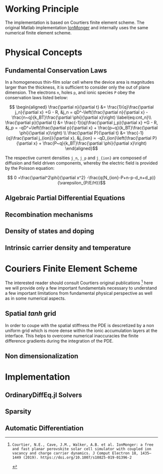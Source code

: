 # Working Principle
The implementation is based on Courtiers finite element scheme. The original Matlab implementation [IonMonger](https://github.com/PerovskiteSCModelling/IonMonger) and internally uses the same numerical finite element scheme.

# Physical Concepts
## Fundamental Conservation Laws
In a homogeneous thin-film solar cell where the device area is magnitudes larger than the thickness, it is sufficient to consider only the out of plane dimension. The electrons ``n``, holes ``p``, and ionic species ``P`` obey the conservation laws listed below: 
```math
    \begin{aligned}
        \frac{\partial n}{\partial t} &= \frac{1}{q}\frac{\partial j_n}{\partial x}  +G - R, 
        &j_n = qD^-\left(\frac{\partial n}{\partial x} - \frac{n~q}{k_BT}\frac{\partial \phi}{\partial x}\right) \label{eq:cnt_n}\\
        \frac{\partial p}{\partial t} &= \frac{-1}{q}\frac{\partial j_p}{\partial x} +G - R, 
        &j_p = -qD^+\left(\frac{\partial p}{\partial x} + \frac{p~q}{k_BT}\frac{\partial \phi}{\partial x}\right) \\
        \frac{\partial P}{\partial t} &= \frac{-1}{q}\frac{\partial j_{ion}}{\partial x}, 
        &j_{ion} = -qD_{ion}\left(\frac{\partial P}{\partial x} + \frac{P~q}{k_BT}\frac{\partial \phi}{\partial x}\right)
    \end{aligned}
```
The respective current densities ``j_n``, ``j_p`` and ``j_{ion}`` are composed of diffusion and field driven components, whereby the electric field is provided by the Poisson equation: 
```math
    0 =\frac{\partial^2\phi}{\partial x^2} -\frac{q(N_{ion}-P+n-p-d_n+d_p)}{\varepsilon_{P/E/H}}
```
## Algebraic Partial Differential Equations
## Recombination mechanisms
## Density of states and doping
## Intrinsic carrier density and temperature

# Couriers Finite Element Scheme
The interested reader should consult Courtiers original publications [^ionmonger]
here we will provide only a few important fundamentals necessary to understand a few important limitations from fundamental physical perspective as well as in some numerical aspects.
## Spatial *tanh* grid
In order to coupe with the spatial stiffness the PDE is descretized by a non uniform grid which is more dense within the ionic accumulation layers at the interface. This helps to overcome numerical inaccuracies the finite difference gradients during the integration of the PDE.  
## Non dimensionalization
# Implementation
## OrdinaryDiffEq.jl Solvers
## Sparsity
## Automatic Differentiation


[^ionmonger]:

    ```
    Courtier, N.E., Cave, J.M., Walker, A.B. et al. IonMonger: a free and fast planar perovskite solar cell simulator with coupled ion vacancy and charge carrier dynamics. J Comput Electron 18, 1435–1449 (2019). https://doi.org/10.1007/s10825-019-01396-2
    ```




